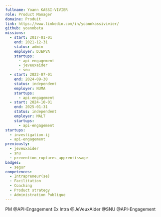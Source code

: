 ```yaml
---
fullname: Yoann KASSI-VIVIER
role: Product Manager
domaine: Produit
link: https://www.linkedin.com/in/yoannkassivivier/
github: yoannbeta
missions:
  - start: 2017-01-01
    end: 2021-12-31
    status: admin
    employer: DJEPVA
    startups:
      - api-engagement
      - jeveuxaider
      - snu
  - start: 2022-07-01
    end: 2024-09-30
    status: independent
    employer: NUMA
    startups:
      - api-engagement
  - start: 2024-10-01
    end: 2025-01-31
    status: independent
    employer: MALT
    startups:
      - api-engagement
startups:
  - investigation-ij
  - api-engagement
previously:
  - jeveuxaider
  - snu
  - prevention_ruptures_apprentissage
badges:
  - segur
competences:
  - Intrapreneur(se)
  - Facilitation
  - Coaching
  - Product strategy
  - Administration Publique
---
```

PM @API-Engagement
Ex Intra @JeVeuxAider @SNU @API-Engagement